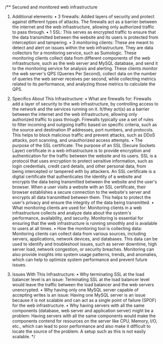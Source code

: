 /**
Secured and monitored web infrastructure
1.	Additional elements: 
•	3 firewalls: Added layers of security and protect against different types of attacks. The firewalls act as a barrier between the internet and the web infrastructure, allowing only authorized traffic to pass through.
•	1 SSL: This serves as encrypted traffic to ensure that the data transmitted between the website and its users is protected from interception and tampering.
•	3 monitoring clients: These are meant to detect and alert on issues within the web infrastructure. They are data collectors for a monitoring service, such as Sumologic. These monitoring clients collect data from different components of the web infrastructure, such as the web server and MySQL database, and send it to the monitoring service for analysis and alerting. These clients monitor the web server's QPS (Queries Per Second), collect data on the number of queries the web server receives per second, while collecting metrics related to its performance, and analyzing those metrics to calculate the QPS.

2.	Specifics About This Infrastructure:
•	What are firewalls for: Firewalls add a layer of security to the web infrastructure, by controlling access to the network and the services running on it. It/they act(s) as a barrier between the internet and the web infrastructure, allowing only authorized traffic to pass through. 
Firewalls typically use a set of rules to filter incoming and outgoing traffic based on specific criteria, such as the source and destination IP addresses, port numbers, and protocols. This helps to block malicious traffic and prevent attacks, such as DDoS attacks, port scanning, and unauthorized access attempts.
•	The purpose of the SSL certificate: The purpose of an SSL (Secure Sockets Layer) certificate in a web infrastructure is to provide encryption and authentication for the traffic between the website and its users. SSL is a protocol that uses encryption to protect sensitive information, such as login credentials, credit card details, and other personal data, from being intercepted or tampered with by attackers. An SSL certificate is a digital certificate that authenticates the identity of a website and encrypts the data being transmitted between the website and the user's browser. When a user visits a website with an SSL certificate, their browser establishes a secure connection to the website's server and encrypts all data transmitted between them. This helps to protect the user's privacy and ensure the integrity of the data being transmitted.
•	What monitoring clients are used for: Monitoring clients in a web infrastructure collects and analyze data about the system's performance, availability, and security. Monitoring is essential for ensuring that the web infrastructure is running smoothly and is available to users at all times.
•	How the monitoring tool is collecting data: Monitoring clients can collect data from various sources, including servers, applications, network devices, and databases. This data can be used to identify and troubleshoot issues, such as server downtime, high server load, network congestion, or security breaches. Monitoring can also provide insights into system usage patterns, trends, and anomalies, which can help to optimize system performance and prevent future issues.
3.	Issues With This Infrastructure:
•	Why terminating SSL at the load balancer level is an issue: Terminating SSL at the load balancer level would leave the traffic between the load balancer and the web servers unencrypted.
•	Why having only one MySQL server capable of accepting writes is an issue: Having one MySQL server is an issue because it is not scalable and can act as a single point of failure (SPOF) for the web infrastructure.
•	Why having servers with all the same components (database, web server and application server) might be a problem: Having servers with all the same components would make the components contend for resources on the server like CPU, Memory, I/O, etc., which can lead to poor performance and also make it difficult to locate the source of the problem. A setup such as this is not easily scalable.
*/
